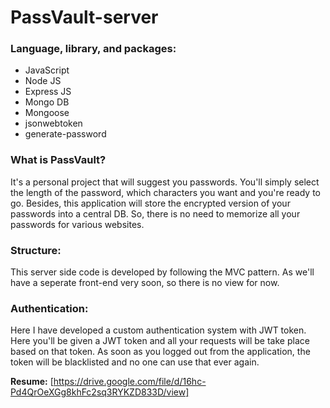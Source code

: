 # PassVault-server
### Language, library, and packages:
- JavaScript
- Node JS
- Express JS
- Mongo DB
- Mongoose
- jsonwebtoken
- generate-password

### What is PassVault?
It's a personal project that will suggest you passwords. You'll simply select the length of the password, which characters you want and you're ready to go. Besides, this application will store the encrypted version of your passwords into a central DB. So, there is no need to memorize all your passwords for various websites. 

### Structure:
This server side code is developed by following the MVC pattern. As we'll have a seperate front-end very soon, so there is no view for now.

### Authentication:
Here I have developed a custom authentication system with JWT token. Here you'll be given a JWT token and all your requests will be take place based on that token. As soon as you logged out from the application, the token will be blacklisted and no one can use that ever again.

**Resume:** [https://drive.google.com/file/d/16hc-Pd4QrOeXGg8khFc2sq3RYKZD833D/view]